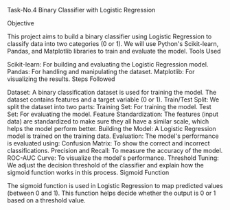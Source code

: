 Task-No.4
Binary Classifier with Logistic Regression

Objective

This project aims to build a binary classifier using Logistic Regression to classify data into two categories (0 or 1). We will use Python's Scikit-learn, Pandas, and Matplotlib libraries to train and evaluate the model.
Tools Used

Scikit-learn: For building and evaluating the Logistic Regression model.
Pandas: For handling and manipulating the dataset.
Matplotlib: For visualizing the results.
Steps Followed

Dataset:
A binary classification dataset is used for training the model.
The dataset contains features and a target variable (0 or 1).
Train/Test Split:
We split the dataset into two parts:
Training Set: For training the model.
Test Set: For evaluating the model.
Feature Standardization:
The features (input data) are standardized to make sure they all have a similar scale, which helps the model perform better.
Building the Model:
A Logistic Regression model is trained on the training data.
Evaluation:
The model's performance is evaluated using:
Confusion Matrix: To show the correct and incorrect classifications.
Precision and Recall: To measure the accuracy of the model.
ROC-AUC Curve: To visualize the model's performance.
Threshold Tuning:
We adjust the decision threshold of the classifier and explain how the sigmoid function works in this process.
Sigmoid Function

The sigmoid function is used in Logistic Regression to map predicted values (between 0 and 1). This function helps decide whether the output is 0 or 1 based on a threshold value.
